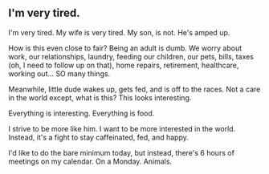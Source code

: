 ## I'm very tired.

I'm very tired.
My wife is very tired.
My son, is not. He's amped up.

How is this even close to fair? Being an adult is dumb. We worry about work, our relationships, laundry, feeding our children, our pets, bills, taxes (oh, I need to follow up on that), home repairs, retirement, healthcare, working out... SO many things. 

Meanwhile, little dude wakes up, gets fed, and is off to the races. Not a care in the world except, what is this? This looks interesting. 

Everything is interesting.
Everything is food.

I strive to be more like him. I want to be more interested in the world. Instead, it's a fight to stay caffeinated, fed, and happy. 

I'd like to do the bare minimum today, but instead, there's 6 hours of meetings on my calendar. On a Monday. Animals.